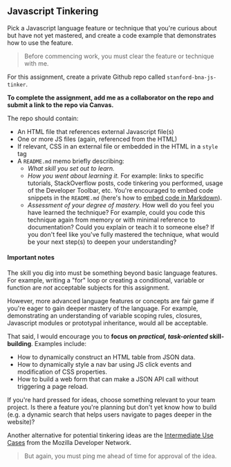 ## Javascript Tinkering

Pick a Javascript language feature or technique that you're curious about but have not yet mastered, and create a code example that demonstrates how to use the feature.

> Before commencing work, you must clear the feature or technique with me.

For this assignment, create a private Github repo called `stanford-bna-js-tinker`.

**To complete the assignment, add me as a collaborator on the repo and submit a link to the repo via Canvas.**

The repo should contain:

* An HTML file that references external Javascript file(s)
* One or more JS files (again, referenced from the HTML)
* If relevant, CSS in an external file or embedded in the HTML in a `style` tag
* A `README.md` memo briefly describing:
  * *What skill you set out to learn.*
  * *How you went about learning it.* For example: links to specific tutorials, StackOverflow posts, code tinkering you performed, usage of the Developer Toolbar, etc. You're encouraged to embed code snippets in the `README.md` (here's how to [embed code in Markdown](https://github.com/adam-p/markdown-here/wiki/Markdown-Cheatsheet#code)).
  * *Assessment of your degree of mastery.* How well do you feel you have learned the technique? For example, could you code this technique again from memory or with minimal reference to documentation? Could you explain or teach it to someone else? If you don't feel like you've fully mastered the technique, what would be your next step(s) to deepen your understanding?

#### Important notes

The skill you dig into must be something beyond basic language features. For example, writing a "for" loop or creating a conditional, variable or function are *not* acceptable subjects for this assignment.

However, more advanced language features or concepts are fair game if you're eager to gain deeper mastery of the language. For example, demonstrating an understanding of variable scoping rules, closures, Javascript modules or prototypal inheritance, would all be acceptable.

That said, I would encourage you to **focus on *practical, task-oriented* skill-building**. Examples include:

* How to dynamically construct an HTML table from JSON data.
* How to dynamically style a nav bar using JS click events and modification of CSS properties.
* How to build a web form that can make a JSON API call without triggering a page reload.

If you're hard pressed for ideas, choose something relevant to your team project. Is there a feature you're planning but don't yet know how to build (e.g. a dynamic search that helps users navigate to pages deeper in the website)?

Another alternative for potential tinkering ideas are the [Intermediate Use Cases][] from the Mozilla Developer Network.

> But again, you must ping me ahead of time for approval of the idea.

[basic exercises]: https://github.com/zstumgoren/js-exercises
[developer toolbar]: https://developer.mozilla.org/en-US/docs/Tools
[Python debugger]: https://pypi.org/project/ipdb/
[Intermediate Use Cases]: https://developer.mozilla.org/en-US/docs/Learn/JavaScript/Howto#Intermediate_use_cases
